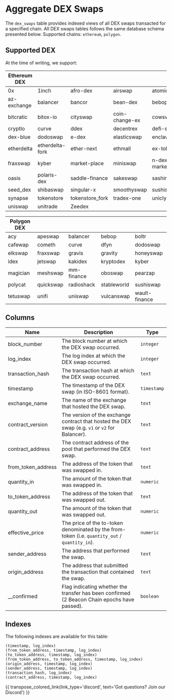 # Aggregate DEX Swaps

The `dex_swaps` table provides indexed views of all DEX swaps transacted for a specified chain. All DEX swaps tables follows the same database schema presented below. Supported chains: `ethereum`, `polygon`.

## Supported DEX

At the time of writing, we support:

| Ethereum DEX | | | | |
| --- | --- | --- | --- | --- |
| 0x | 1inch | afro-dex | airswap | atomic-blue |
| az-exchange | balancer | bancor | bean-dex | bebop |
| bitcratic | bitox-io | cityswap | coin-change-ex | cowswap |
| cryptlo | curve | ddex | decentrex | defi-swap |
| dex-blue | dodoswap | e-dex | elasticswap | enclaves |
| etherdelta | etherdelta-fork | ether-next | ethmall | ex-toke |
| fraxswap | kyber | market-place | miniswap | n-dex-market |
| oasis | polaris-dex | saddle-finance | sakeswap | sashimiswap |
| seed_dex | shibaswap | singular-x | smoothyswap | sushiswap |
| synapse | tokenstore | tokenstore_fork | tradex-one | unicly |
| uniswap | unitrade | Zeedex | | |

| Polygon DEX | | | | |
| --- | --- | --- | --- | --- |
| acy    | apeswap  | balancer  | bebop | boltr |
| cafewap | cometh   | curve     | dfyn  | dodoswap |
| elkswap | fraxswap | gravis    | gravity | honeyswap |
| idex    | jetswap  | kakidex   | kryptodex | kyber |
| magician | meshswap | mm-finance | oboswap | pearzap |
| polycat | quickswap | radioshack | stableworld | sushiswap |
| tetuswap | unifi    | uniswap   | vulcanswap | wault-finance |

## Columns

| Name                | Description                                                                 | Type        |
| --------- | --------- | --------------------------------------------------------------------------- |
| block_number | The block number at which the DEX swap occurred. | `integer` |
| log_index | The log index at which the DEX swap occurred. | `integer` |
| transaction_hash | The transaction hash at which the DEX swap occurred. | `text` |
| timestamp | The timestamp of the DEX swap (in ISO-8601 format). | `timestamp` |
| exchange_name | The name of the exchange that hosted the DEX swap. | `text` |
| contract_version | The version of the exchange contract that hosted the DEX swap (e.g. `v1` or `v2` for Balancer). | `text` |
| contract_address | The contract address of the pool that performed the DEX swap. | `text` |
| from_token_address | The address of the token that was swapped in. | `text` |
| quantity_in | The amount of the token that was swapped in. | `numeric` |
| to_token_address | The address of the token that was swapped out. | `text` |
| quantity_out | The amount of the token that was swapped out. | `numeric` |
| effective_price | The price of the to-token denominated by the from-token (i.e. `quantity_out` / `quantity_in`). | `numeric` |
| sender_address | The address that performed the swap. | `text` |
| origin_address | The address that submitted the transaction that contained the swap. | `text` |
| __confirmed | Flag indicating whether the transfer has been confirmed (2 Beacon Chain epochs have passed). | `boolean` |

## Indexes
The following indexes are available for this table:

```
(timestamp, log_index)
(from_token_address, timestamp, log_index)
(to_token_address, timestamp, log_index)
(from_token_address, to_token_address, timestamp, log_index)
(origin_address, timestamp, log_index)
(sender_address, timestamp, log_index)
(transaction_hash, log_index)
(contract_address, timestamp, log_index)
```

{{ transpose_colored_link(link_type='discord', text='Got questions?  Join our Discord') }}
